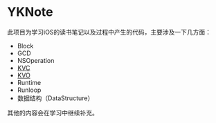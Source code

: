# YKNote
此项目为学习iOS的读书笔记以及过程中产生的代码，主要涉及一下几方面：

- Block
- GCD
- NSOperation
- [KVC](YKNote/KVC/YKNote-KVC.md)
- [KVO](YKNote/KVO/YKNote-KVO.md)
- Runtime
- Runloop
- 数据结构（DataStructure）

其他的内容会在学习中继续补充。